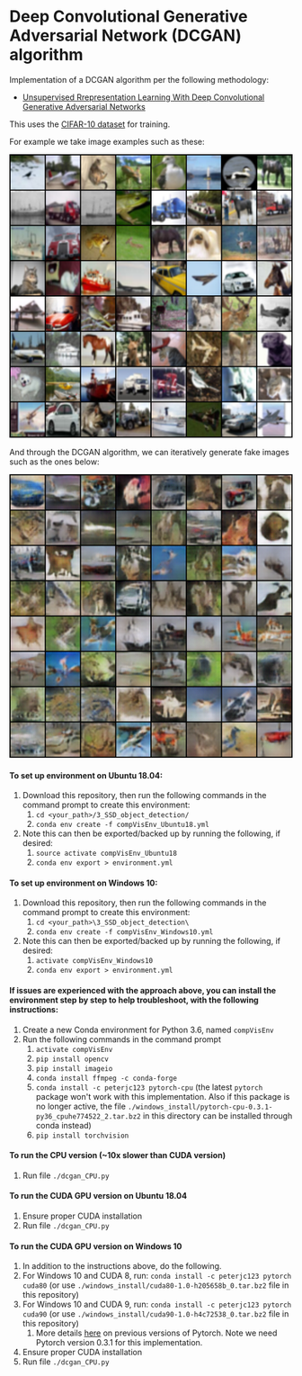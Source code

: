 # Deep Convolutional Generative Adversarial Network (DCGAN) algorithm

Implementation of a DCGAN algorithm per the following methodology:
- [Unsupervised Rrepresentation Learning With Deep Convolutional Generative Adversarial Networks](https://arxiv.org/pdf/1511.06434.pdf)

This uses the [CIFAR-10 dataset](http://www.cs.toronto.edu/~kriz/cifar.html) for training.

For example we take image examples such as these:

![image](https://raw.githubusercontent.com/vicb1/deep-learning/master/3-GAN-deep-convolutional/results/real_samples.png)


And through the DCGAN algorithm, we can iteratively generate fake images such as the ones below:

![image](https://github.com/vicb1/deep-learning/blob/master/3-GAN-deep-convolutional/results/fake_samples_epoch_024.png)

#### To set up environment on Ubuntu 18.04:
1. Download this repository, then run the following commands in the command prompt to create this environment:
   1. `cd <your_path>/3_SSD_object_detection/`
   1. `conda env create -f compVisEnv_Ubuntu18.yml`
1. Note this can then be exported/backed up by running the following, if desired:
   1. `source activate compVisEnv_Ubuntu18`
   1. `conda env export > environment.yml`

#### To set up environment on Windows 10:
1. Download this repository, then run the following commands in the command prompt to create this environment:
   1. `cd <your_path>\3_SSD_object_detection\`
   1. `conda env create -f compVisEnv_Windows10.yml`
1. Note this can then be exported/backed up by running the following, if desired:
   1. `activate compVisEnv_Windows10`
   1. `conda env export > environment.yml`

#### If issues are experienced with the approach above, you can install the environment step by step to help troubleshoot, with the following instructions:
1. Create a new Conda environment for Python 3.6, named `compVisEnv`
1. Run the following commands in the command prompt
   1. `activate compVisEnv`
   1. `pip install opencv`
   1. `pip install imageio`
   1. `conda install ffmpeg -c conda-forge`
   1. `conda install -c peterjc123 pytorch-cpu` (the latest `pytorch` package won't work with this implementation. Also if this package is no longer active, the file `./windows_install/pytorch-cpu-0.3.1-py36_cpuhe774522_2.tar.bz2` in this directory can be installed through conda instead)
   1. `pip install torchvision`
   
#### To run the CPU version (~10x slower than CUDA version)
1. Run file `./dcgan_CPU.py`

#### To run the CUDA GPU version on Ubuntu 18.04
1. Ensure proper CUDA installation
1. Run file `./dcgan_CPU.py`

#### To run the CUDA GPU version on Windows 10
1. In addition to the instructions above, do the following.
1. For Windows 10 and CUDA 8, run: `conda install -c peterjc123 pytorch cuda80` (or use `./windows_install/cuda80-1.0-h205658b_0.tar.bz2` file in this repository)
1. For Windows 10 and CUDA 9, run: `conda install -c peterjc123 pytorch cuda90` (or use `./windows_install/cuda90-1.0-h4c72538_0.tar.bz2` file in this repository)
   1. More details [here](https://pytorch.org/get-started/previous-versions/) on previous versions of Pytorch.  Note we need Pytorch version 0.3.1 for this implementation.
1. Ensure proper CUDA installation
1. Run file `./dcgan_CPU.py`
